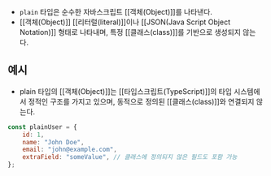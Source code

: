 - `plain` 타입은 순수한 자바스크립트 [[객체(Object)]]를 나타낸다.
- [[객체(Object)]] [[리터럴(literal)]]이나 [[JSON(Java Script Object Notation)]] 형태로 나타내며, 특정 [[클래스(class)]]를 기반으로 생성되지 않는다.


## 예시

- plain 타입의 [[객체(Object)]]는 [[타입스크립트(TypeScript)]]의 타입 시스템에서 정적인 구조를 가지고 있으며, 동적으로 정의된 [[클래스(class)]]와 연결되지 않는다.

```js
const plainUser = {
	id: 1,
	name: "John Doe",
	email: "john@example.com",
	extraField: "someValue", // 클래스에 정의되지 않은 필드도 포함 가능 
};
```